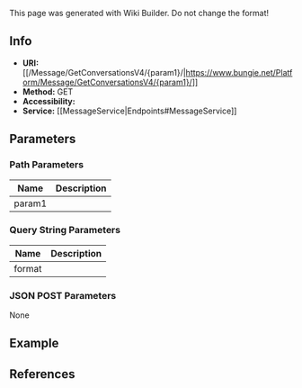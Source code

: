 <span class="wiki-builder">This page was generated with Wiki Builder. Do not change the format!</span>

## Info

* **URI:** [[/Message/GetConversationsV4/{param1}/|https://www.bungie.net/Platform/Message/GetConversationsV4/{param1}/]]
* **Method:** GET
* **Accessibility:** 
* **Service:** [[MessageService|Endpoints#MessageService]]

## Parameters
### Path Parameters
Name | Description
---- | -----------
param1 | 

### Query String Parameters
Name | Description
---- | -----------
format | 

### JSON POST Parameters
None

## Example


## References
